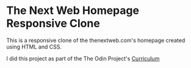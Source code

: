 # The Next Web Homepage Responsive Clone #

This is a responsive clone of the thenextweb.com's homepage created using HTML and CSS.

I did this project as part of the The Odin Project's [Curriculum](https://www.theodinproject.com/courses/html5-and-css3/lessons/building-with-responsive-design)